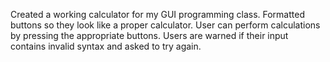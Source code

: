 Created a working calculator for my GUI programming class.
Formatted buttons so they look like a proper calculator.
User can perform calculations by pressing the appropriate buttons.
Users are warned if their input contains invalid syntax and asked to try again.
